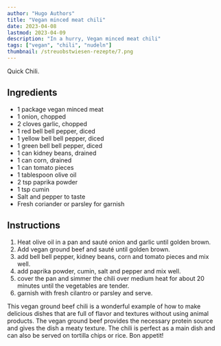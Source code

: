 ```yaml
---
author: "Hugo Authors"
title: "Vegan minced meat chili"
date: 2023-04-08
lastmod: 2023-04-09
description: "In a hurry, Vegan minced meat chili"
tags: ["vegan", "chili", "nudeln"]
thumbnail: /streuobstwiesen-rezepte/7.png
---
```


Quick Chili.

## Ingredients

- 1 package vegan minced meat
- 1 onion, chopped
- 2 cloves garlic, chopped
- 1 red bell bell pepper, diced
- 1 yellow bell bell pepper, diced
- 1 green bell bell pepper, diced
- 1 can kidney beans, drained
- 1 can corn, drained
- 1 can tomato pieces
- 1 tablespoon olive oil
- 2 tsp paprika powder
- 1 tsp cumin
- Salt and pepper to taste
- Fresh coriander or parsley for garnish

## Instructions

1. Heat olive oil in a pan and sauté onion and garlic until golden brown.
2. Add vegan ground beef and sauté until golden brown.
3. add bell bell pepper, kidney beans, corn and tomato pieces and mix well.
4. add paprika powder, cumin, salt and pepper and mix well.
5. cover the pan and simmer the chili over medium heat for about 20 minutes until the vegetables are tender.
6. garnish with fresh cilantro or parsley and serve.

This vegan ground beef chili is a wonderful example of how to make delicious dishes that are full of flavor and textures without using animal products. The vegan ground beef provides the necessary protein source and gives the dish a meaty texture. The chili is perfect as a main dish and can also be served on tortilla chips or rice. Bon appetit!
